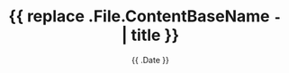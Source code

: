 ---
title: '{{ replace .File.ContentBaseName `-` ` ` | title }}'
date: '{{ .Date }}'
draft: true
---